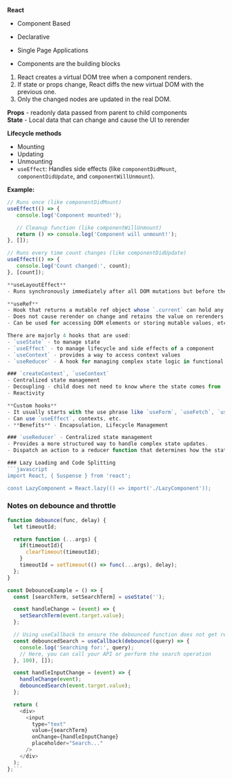  **React**
- Component Based
- Declarative
- Single Page Applications

- Components are the building blocks

1. React creates a virtual DOM tree when a component renders.
2. If state or props change, React diffs the new virtual DOM with the previous one.
3. Only the changed nodes are updated in the real DOM.

**Props** - readonly data passed from parent to child components  
**State** - Local data that can change and cause the UI to rerender  

**Lifecycle methods**
- Mounting
- Updating
- Unmounting
- `useEffect`: Handles side effects (like `componentDidMount`, `componentDidUpdate`, and `componentWillUnmount`).

**Example:**
```js
// Runs once (like componentDidMount)
useEffect(() => {
   console.log('Component mounted!');

   // Cleanup function (like componentWillUnmount)
   return () => console.log('Component will unmount!');
}, []);

// Runs every time count changes (like componentDidUpdate)
useEffect(() => {
   console.log('Count changed:', count);
}, [count]);

**useLayoutEffect**
- Runs synchronously immediately after all DOM mutations but before the browser has a chance to paint.

**useRef**
- Hook that returns a mutable ref object whose `.current` can hold any value.
- Does not cause rerender on change and retains the value on rerenders.
- Can be used for accessing DOM elements or storing mutable values, etc.

There are majorly 4 hooks that are used:
- `useState` - to manage state
- `useEffect` - to manage lifecycle and side effects of a component
- `useContext` - provides a way to access context values
- `useReducer` - A hook for managing complex state logic in functional components

### `createContext`, `useContext`
- Centralized state management
- Decoupling - child does not need to know where the state comes from
- Reactivity

**Custom hooks**
- It usually starts with the use phrase like `useForm`, `useFetch`, `useTimer`.
- Can use `useEffect`, contexts, etc.
- **Benefits** - Encapsulation, Lifecycle Management

### `useReducer` - Centralized state management
- Provides a more structured way to handle complex state updates.
- Dispatch an action to a reducer function that determines how the state should update.

### Lazy Loading and Code Splitting
```javascript
import React, { Suspense } from 'react';

const LazyComponent = React.lazy(() => import('./LazyComponent'));
```

### Notes on debounce and throttle 
```js 
function debounce(func, delay) {
  let timeoutId;

  return function (...args) {
    if(timeoutId){
      clearTimeout(timeoutId);
    }
    timeoutId = setTimeout(() => func(...args), delay);
  };
}

const DebounceExample = () => {
  const [searchTerm, setSearchTerm] = useState('');

  const handleChange = (event) => {
    setSearchTerm(event.target.value);
  };

  // Using useCallback to ensure the debounced function does not get recreated on every render
  const debouncedSearch = useCallback(debounce((query) => {
    console.log('Searching for:', query);
    // Here, you can call your API or perform the search operation
  }, 100), []);

  const handleInputChange = (event) => {
    handleChange(event);
    debouncedSearch(event.target.value);
  };

  return (
    <div>
      <input
        type="text"
        value={searchTerm}
        onChange={handleInputChange}
        placeholder="Search..."
      />
    </div>
  );
};```
